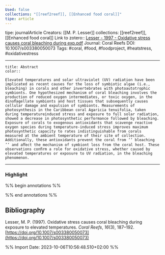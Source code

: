 ```yaml
---
Used: false
collections: "[[reef2reef]], [[Enhanced food coral]]"
tipe: article
---
```

tipe: journalArticle
Creators: [[M. P. Lesser]]
collections: [[reef2reef]], [[Enhanced food coral]]
Link to zotero:: [Lesser - 1997 - Oxidative stress causes coral bleaching during exp.pdf](zotero://select/library/items/DEZ53823)
Journal: Coral Reefs
DOI: 10.1007/s003380050073
Tags: #coral, #food, #foodproject, #heatstress, #oxidativestress

---
```ad-note
title: Abstract
color:: 

Elevated temperatures and solar ultraviolet (UV) radiation have been implicated as recent causes for the loss of symbiotic algae (i.e., bleaching) in corals and other invertebrates with photoautotrophic symbionts. One hypothesized mechanism of coral bleaching involves the production of reduced oxygen intermediates, or toxic oxygen, in the dinoﬂagellate symbionts and host tissues that subsequently causes cellular damage and expulsion of symbionts. Measurements of photosynthesis in the Caribbean coral Agaricia tenuifolia, taken during temperatureinduced stress and exposure to full solar radiation, showed a decrease in photosynthetic performance followed by bleaching. Exposure of corals to exogenous antioxidants that scavenge reactive oxygen species during temperature-induced stress improves maximum photosynthetic capacity to rates indistinguishable from corals measured at the ambient temperature of their site of collection. Additionally, these antioxidants prevent the coral from ‘‘ bleaching ’’ and aﬀect the mechanism of symbiont loss from the coral host. These observations conﬁrm a role for oxidative stress, whether caused by elevated temperatures or exposure to UV radiation, in the bleaching phenomenon.

```

---
### Highlight

%% begin annotations %%

%% end annotations %%

## Bibliography

Lesser, M. P. (1997). Oxidative stress causes coral bleaching during exposure to elevated temperatures. _Coral Reefs_, _16_(3), 187–192. [https://doi.org/10.1007/s003380050073](https://doi.org/10.1007/s003380050073)

%% Import Date: 2023-10-06T10:56:48.510+02:00 %%

